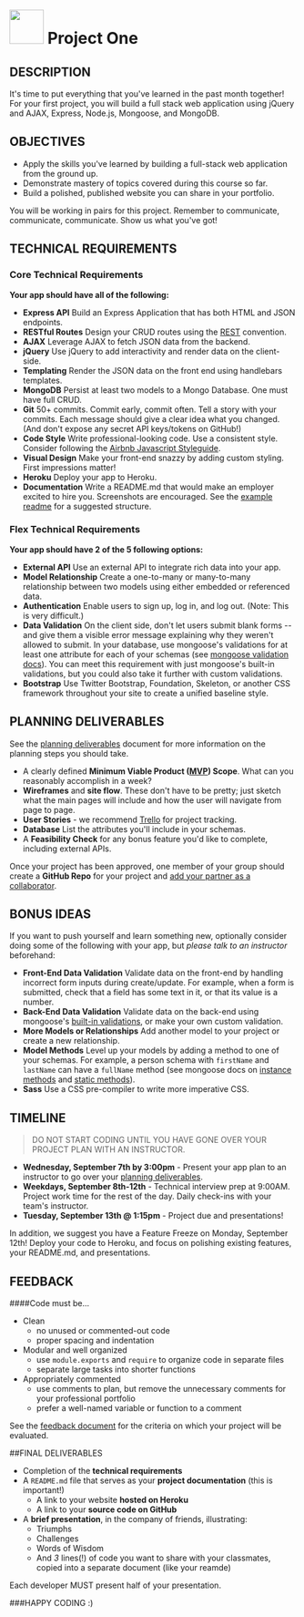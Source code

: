 # <img src="https://cloud.githubusercontent.com/assets/7833470/10423298/ea833a68-7079-11e5-84f8-0a925ab96893.png" width="60"> Project One

## DESCRIPTION

It's time to put everything that you've learned in the past month together! For your first project, you will build a full stack web application using jQuery and AJAX, Express, Node.js, Mongoose, and MongoDB.

## OBJECTIVES

* Apply the skills you've learned by building a full-stack web application from the ground up.
* Demonstrate mastery of topics covered during this course so far.  
* Build a polished, published website you can share in your portfolio.  

You will be working in pairs for this project. Remember to communicate, communicate, communicate.  Show us what you've got!

## TECHNICAL REQUIREMENTS


### Core Technical Requirements

**Your app should have all of the following:**



* **Express API** Build an Express Application that has both HTML and JSON endpoints.
* **RESTful Routes** Design your CRUD routes using the [REST](http://restfulrouting.com/mappings/resources) convention.
* **AJAX** Leverage AJAX to fetch JSON data from the backend.
* **jQuery** Use jQuery to add interactivity and render data on the client-side.  
* **Templating** Render the JSON data on the front end using handlebars templates.  
* **MongoDB** Persist at least two models to a Mongo Database. One must have full CRUD.  
* **Git** 50+ commits. Commit early, commit often. Tell a story with your commits. Each message should give a clear idea what you changed. (And don't expose any secret API keys/tokens on GitHub!)
* **Code Style** Write professional-looking code. Use a consistent style. Consider following the [Airbnb Javascript Styleguide](https://github.com/airbnb/javascript/tree/master/es5).
* **Visual Design** Make your front-end snazzy by adding custom styling. First impressions matter!
* **Heroku** Deploy your app to Heroku.
* **Documentation** Write a README.md that would make an employer excited to hire you. Screenshots are encouraged. See the [example readme](./example-readme.md) for a suggested structure.


### Flex Technical Requirements

**Your app should have 2 of the 5 following options:**
* **External API** Use an external API to integrate rich data into your app.
* **Model Relationship** Create a one-to-many or many-to-many relationship between two models using either embedded or referenced data.
* **Authentication** Enable users to sign up, log in, and log out. (Note: This is very difficult.)
* **Data Validation** On the client side, don't let users submit blank forms -- and give them a visible error message explaining why they weren't allowed to submit.  In your database, use mongoose's validations for at least one attribute for each of your schemas (see <a href="http://mongoosejs.com/docs/validation.html">mongoose validation docs</a>). You can meet this requirement with just mongoose's built-in validations, but you could also take it further with custom validations.
* **Bootstrap** Use Twitter Bootstrap, Foundation, Skeleton, or another CSS framework throughout your site to create a unified baseline style.


## PLANNING DELIVERABLES

See the [planning deliverables](./planning.md) document for more information on the planning steps you should take.
  * A clearly defined **Minimum Viable Product ([MVP](http://en.wikipedia.org/wiki/Minimum_viable_product)) Scope**. What can you reasonably accomplish in a week?  
  * **Wireframes** and **site flow**. These don't have to be pretty; just sketch what the main pages will include and how the user will navigate from page to page.
  * **User Stories** - we recommend [Trello](https://trello.com/) for project tracking.
  * **Database** List the attributes you'll include in your schemas.
  * A **Feasibility Check** for any bonus feature you'd like to complete, including external APIs.

Once your project has been approved, one member of your group should create a **GitHub Repo** for your project and [add your partner as a  collaborator](https://help.github.com/articles/adding-collaborators-to-a-personal-repository/).

## BONUS IDEAS  
If you want to push yourself and learn something new, optionally consider doing some of the following with your app, but *please talk to an instructor* beforehand:

* **Front-End Data Validation** Validate data on the front-end by handling incorrect form inputs during create/update. For example, when a form is submitted, check that a field has some text in it, or that its value is a number.
* **Back-End Data Validation** Validate data on the back-end using mongoose's [built-in validations](http://mongoosejs.com/docs/validation.html#built-in-validators), or make your own custom validation.
* **More Models or Relationships** Add another model to your project or create a new relationship.
* **Model Methods** Level up your models by adding a method to one of your schemas.  For example, a person schema with `firstName` and `lastName` can have a `fullName` method (see mongoose docs on [instance methods](http://mongoosejs.com/docs/guide.html#methods) and [static methods](http://mongoosejs.com/docs/guide.html#statics)).
* **Sass** Use a CSS pre-compiler to write more imperative CSS.

## TIMELINE

> DO NOT START CODING UNTIL YOU HAVE GONE OVER YOUR PROJECT PLAN WITH AN INSTRUCTOR.

* **Wednesday, September 7th by 3:00pm** - Present your app plan to an instructor to go over your [planning deliverables](./planning.md).
* **Weekdays, September 8th-12th** - Technical interview prep at 9:00AM. Project work time for the rest of the day. Daily check-ins with your team's instructor.
* **Tuesday, September 13th @ 1:15pm** - Project due and presentations!

In addition, we suggest you have a Feature Freeze on Monday, September 12th! Deploy your code to Heroku, and focus on polishing existing features, your README.md, and presentations.

## FEEDBACK

####Code must be...
* Clean   
  - no unused or commented-out code   
  - proper spacing and indentation  
* Modular and well organized   
  - use `module.exports` and `require` to organize code in separate files
  - separate large tasks into shorter functions
* Appropriately commented
  - use comments to plan, but remove the unnecessary comments for your professional portfolio
  - prefer a well-named variable or function to a comment

See the [feedback document](./feedback.md) for the criteria on which your project will be evaluated.

##FINAL DELIVERABLES

* Completion of the **technical requirements**
* A `README.md` file that serves as your **project documentation** (this is important!)
   - A link to your website **hosted on Heroku**
   - A link to your **source code on GitHub**
* A **brief presentation**, in the company of friends, illustrating:
    - Triumphs
    - Challenges
    - Words of Wisdom
    - And _3_ lines(!) of code you want to share with your classmates, copied into a separate document (like your reamde)

Each developer MUST present half of your presentation.

###HAPPY CODING :)
